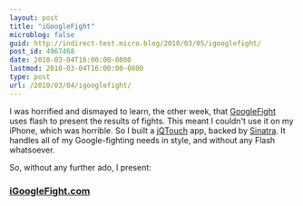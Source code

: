 ```yaml
---
layout: post
title: "iGoogleFight"
microblog: false
guid: http://indirect-test.micro.blog/2010/03/05/igooglefight/
post_id: 4967468
date: 2010-03-04T16:00:00-0800
lastmod: 2010-03-04T16:00:00-0800
type: post
url: /2010/03/04/igooglefight/
---
```

I was horrified and dismayed to learn, the other week, that [GoogleFight](http://googlefight.com) uses flash to present the results of fights. This meant I couldn't use it on my iPhone, which was horrible. So I built a [jQTouch](http://www.jqtouch.com/) app, backed by [Sinatra](http://www.sinatrarb.com/). It handles all of my Google-fighting needs in style, and without any Flash whatsoever.

So, without any further ado, I present:

### [iGoogleFight.com](http://igooglefight.com)
